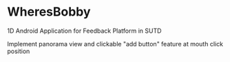 # WheresBobby
1D Android Application for Feedback Platform in SUTD

Implement panorama view and clickable "add button" feature at mouth click position
